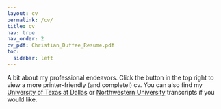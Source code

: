 ```yaml
---
layout: cv
permalink: /cv/
title: cv
nav: true
nav_order: 2
cv_pdf: Christian_Duffee_Resume.pdf
toc:
  sidebar: left
---
```


A bit about my professional endeavors. Click the button in the top right to view a more printer-friendly (and complete!) cv. You can also find my [University of Texas at Dallas](assests/pdf/Christian_Duffee_Transcript_UTD.pdf) or [Northwestern University](assests/pdf/Christian_Duffee_Transcript_Northwestern.pdf) transcripts if you would like.

